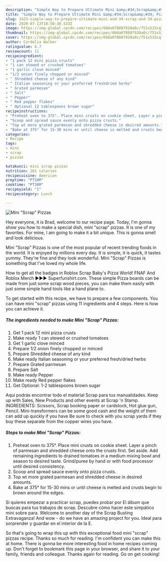 ```yaml
---
description: "Simple Way to Prepare Ultimate Mini &amp;#34;Scrap&amp;#34; Pizzas"
title: "Simple Way to Prepare Ultimate Mini &amp;#34;Scrap&amp;#34; Pizzas"
slug: 1423-simple-way-to-prepare-ultimate-mini-and-34-scrap-and-34-pizzas
date: 2020-07-13T18:50:30.533Z
image: https://img-global.cpcdn.com/recipes/60da078887920a0c/751x532cq70/mini-scrap-pizzas-recipe-main-photo.jpg
thumbnail: https://img-global.cpcdn.com/recipes/60da078887920a0c/751x532cq70/mini-scrap-pizzas-recipe-main-photo.jpg
cover: https://img-global.cpcdn.com/recipes/60da078887920a0c/751x532cq70/mini-scrap-pizzas-recipe-main-photo.jpg
author: Cordelia Walker
ratingvalue: 4.7
reviewcount: 11
recipeingredient:
- "1 pack 12 mini pizza crusts"
- "1 can stewed or crushed tomatoes"
- "1 garlic clove minced"
- "1/2 onion finely chopped or minced"
- " Shredded cheese of any kind"
- " Italian seasoning or your preferred freshdried herbs"
- " Grated parmesan"
- " Salt"
- " Pepper"
- " Red pepper flakes"
- " Optional 12 tablespoons brown sugar"
recipeinstructions:
- "Preheat oven to 375°. Place mini crusts on cookie sheet. Layer a pinch of parmesan and shredded cheese onto the crusts first. Set aside. Add remaining ingredients to drained tomatoes in a medium mixing bowl and season to desired taste. Grind/puree by hand or with food processor until desired consistency."
- "Scoop and spread sauce evenly onto pizza crusts."
- "Top wt more grated parmesan and shredded cheese in desired amounts."
- "Bake at 375° for 15-30 mins or until cheese is melted and crusts begin to brown around the edges."
categories:
- Recipe
tags:
- mini
- scrap
- pizzas

katakunci: mini scrap pizzas 
nutrition: 261 calories
recipecuisine: American
preptime: "PT10M"
cooktime: "PT36M"
recipeyield: "1"
recipecategory: Lunch

---
```



![Mini &#34;Scrap&#34; Pizzas](https://img-global.cpcdn.com/recipes/60da078887920a0c/751x532cq70/mini-scrap-pizzas-recipe-main-photo.jpg)

Hey everyone, it is Brad, welcome to our recipe page. Today, I'm gonna show you how to make a special dish, mini &#34;scrap&#34; pizzas. It is one of my favorites. For mine, I am going to make it a bit unique. This is gonna smell and look delicious.

Mini &#34;Scrap&#34; Pizzas is one of the most popular of recent trending foods in the world. It is enjoyed by millions every day. It is simple, it is quick, it tastes yummy. They're fine and they look wonderful. Mini &#34;Scrap&#34; Pizzas is something that I've loved my whole life.

How to get all the badges in Roblox Scrap Baby&#39;s Pizza World! FNAF And Roblox Merch ►►► Superfunshirt.com. These simple Pizza boards can be made from just some scrap wood pieces, you can make them easily with just some simple hand tools like a hand plane to.


To get started with this recipe, we have to prepare a few components. You can have mini &#34;scrap&#34; pizzas using 11 ingredients and 4 steps. Here is how you can achieve it.

<!--inarticleads1-->

##### The ingredients needed to make Mini &#34;Scrap&#34; Pizzas:

1. Get 1 pack 12 mini pizza crusts
1. Make ready 1 can stewed or crushed tomatoes
1. Get 1 garlic clove minced
1. Prepare 1/2 onion finely chopped or minced
1. Prepare  Shredded cheese of any kind
1. Make ready  Italian seasoning or your preferred fresh/dried herbs
1. Prepare  Grated parmesan
1. Prepare  Salt
1. Make ready  Pepper
1. Make ready  Red pepper flakes
1. Get  Optional: 1-2 tablespoons brown sugar


Aquí podrás encontrar todo el material Scrap para tus manualidades. Keep up with Sales, New Products and other events at Scrap &#39;n Stamp. INGREDIENTS: Scissors, Scrap booking paper or cardstock, Hot glue gun, Pencil. Mini-transformers can be some good cash and the weight of them can add up quickly if you have Be sure to check with you scrap yards if they buy these separate from the copper wires you have. 

<!--inarticleads2-->

##### Steps to make Mini &#34;Scrap&#34; Pizzas:

1. Preheat oven to 375°. Place mini crusts on cookie sheet. Layer a pinch of parmesan and shredded cheese onto the crusts first. Set aside. Add remaining ingredients to drained tomatoes in a medium mixing bowl and season to desired taste. Grind/puree by hand or with food processor until desired consistency.
1. Scoop and spread sauce evenly onto pizza crusts.
1. Top wt more grated parmesan and shredded cheese in desired amounts.
1. Bake at 375° for 15-30 mins or until cheese is melted and crusts begin to brown around the edges.


Si quieres empezar a practicar scrap, puedes probar por El álbum que buscas para tus trabajos de scrap. Descubre cómo hacer este simpático mini sobre para. Welcome to another day of the Scrap Busting Extravaganza! And wow - do we have an amazing project for you. Ideal para sorprender y guardar en el interior de la E. 

So that's going to wrap this up with this exceptional food mini &#34;scrap&#34; pizzas recipe. Thanks so much for reading. I'm confident you can make this at home. There is gonna be more interesting food in home recipes coming up. Don't forget to bookmark this page in your browser, and share it to your family, friends and colleague. Thanks again for reading. Go on get cooking!
